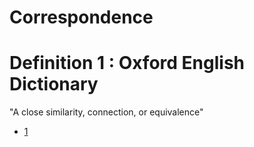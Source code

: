 # Correspondence

# Definition 1 : Oxford English Dictionary
"A close similarity, connection, or equivalence"
- [1](http://www.oxforddictionaries.com/definition/english/correspondence)
